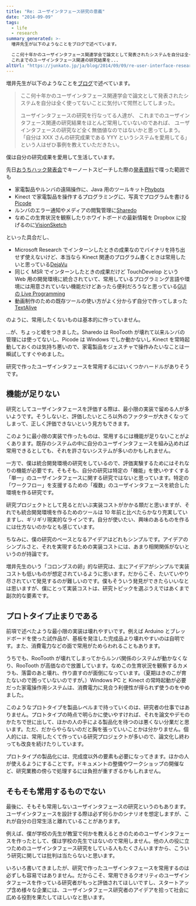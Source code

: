 ```yaml
---
title: "Re: ユーザインタフェース研究の意義"
date: "2014-09-09"
tags:
  - life
  - research
summary_generated: >-
  増井先生が以下のようなことをブログで述べています。

  ここ何十年かのユーザインタフェース関連学会で論文として発表されたシステムを自分は全く使ってないことに気付いて愕然としてしまった。ユーザインタフェースの研究を行なってる人達が、
  これまでのユーザインタフェース関連の研究結果を...
altUrl: "https://junkato.jp/ja/blog/2014/09/09/re-user-interface-research/"
---
```


増井先生が以下のようなことを[ブログ](http://masui.blog.jp/archives/1008964475.html "ユーザインタフェース研究の意義 : 続・ユビキタスの街角")で述べています。

> ここ何十年かのユーザインタフェース関連学会で論文として発表されたシステムを自分は全く使ってないことに気付いて愕然としてしまった。
>
> ユーザインタフェースの研究を行なってる人達が、 これまでのユーザインタフェース関連の研究結果をほとんど常用していないのであれば、 ユーザインタフェースの研究など全く無価値なのではないかと思ってしまう。 「自分は XXX さんの研究成果である YYY というシステムを愛用してる」という人はぜひ事例を教えていただきたい。

僕は自分の研究成果を愛用して生活しています。

先日[おうちハック発表会](http://kadecot.net/ouch-hack/ "Kadecot おうちハック発表会")でキーノートスピーチした際の[発表資料](https://www.slideshare.net/arcatdmz/home-hack "もっとおうちハックできるおうち開発環境に向けて─おうちハック事例集─")で喋った範囲でも

- 家電製品やルンバの遠隔操作に、Java 用のツールキット[Phybots](https://junkato.jp/ja/phybots/ "Phybots: 日用品にモビリティを付与するプロトタイピング用ツールキット")
- Kinect で家電製品を操作するプログラミングに、写真でプログラムを書ける[Picode](https://junkato.jp/ja/picode/ "Picode: ソースコードに写真を貼り込める統合開発環境")
- ルンバのエラー通知やメディアの閲覧管理に[Sharedo](https://junkato.jp/ja/sharedo/ "Sharedo: To-doリストによる人-エージェント間のタスク共有")
- なめこの生育状況を観察したりホワイトボードの最新情報を Dropbox に投げるのに[VisionSketch](https://junkato.jp/ja/visionsketch/ "VisionSketch: Integrated Support for Example-Centric Programming of Image Processing Applications")

といった具合だし、

- Microsoft Research でインターンしたときの成果なのでバイナリを持ち出せず使えないけど、本当なら Kinect 関連のプログラム書くときは常用したいと思っている[DejaVu](https://junkato.jp/ja/dejavu/ "DejaVu: Integrated Support for Developing Interactive Camera-Based Programs")
- 同じく MSR でインターンしたときの成果だけど TouchDevelop という Web 用の開発環境に統合されていて、常用しているプログラミング言語や環境には用意されていない機能だけどあったら便利だろうなと思っている[GUI の Live Programming](https://junkato.jp/ja/touchdevelop/ " It's Alive! Continuous Feedback in UI Programming")
- 動画制作のための既存ツールの使い方がよく分からず自分で作ってしまった[TextAlive](https://staff.aist.go.jp/jun.kato/TextAlive/ "TextAlive: 音楽に同期した歌詞アニメーションのKinetic Typography制作環境")

のように、常用したくないものは基本的に作っていません。

…が、ちょっと嘘をつきました。Sharedo は RooTooth が壊れて以来ルンバの管理には使ってないし、Picode は Windows でしか動かないし Kinect を常時起動しておくのは気持ち悪いので、家電製品をジェスチャで操作みたいなことは一瞬試してすぐやめました。

研究で作ったユーザインタフェースを常用するにはいくつかハードルがありそうです。

## 機能が足りない

研究としてユーザインタフェースを評価する際は、最小限の実装で留める人が多いようです。そうしないと、評価したいところ以外のファクターが大きくなってしまって、正しく評価できないという見方もできます。

このように最小限の実装で作ったものは、常用するには機能が足りないことがよくあります。既存のシステムの中に自分のユーザインタフェースを組み込めれば常用できるとしても、それを許さないシステムが多いのかもしれません。

一方で、僕は統合開発環境の研究をしているので、評価実験するためにはそれなりの機能が必要です。そもそも、自分の研究は特定の「機能」を使いやすくする「単一」のユーザインタフェースに関する研究ではないと思っています。特定の「ワークフロー」を支援するための「複数」のユーザインタフェースを統合した環境を作る研究です。

研究プロジェクトとして見るとだいぶ実装コストがかかる類だと思いますが、それでも統合開発環境を作るためのツールは 10 年前と比べたらかなり充実していますし、ギリギリ現実的なラインです。自分が使いたい、興味のあるものを作るには仕方ないのかなとも感じています。

ちなみに、僕の研究のベースとなるアイデアはどれもシンプルです。アイデアのシンプルさと、それを実現するための実装コストには、あまり相関関係がないというのが持論です。

増井先生のいう「コロンブスの卵」的な研究は、主にアイデアがシンプルで実装コストも低いものが想定されているように思います。だからこそ、たいていやり尽されていて発見するのが難しいのです。僕もそういう発見ができたらいいなとは思いますが、僕にとって実装コストは、研究トピックを選ぶうえではあくまで副次的な要素です。

## プロトタイプ止まりである

前項で述べたような最小限の実装は壊れやすいです。例えば Arduino とブレッドボードを使った試作品が、基板を発注した完成品より壊れやすいのは自明です。また、消費電力などの面で常用がためらわれることもあります。

うちでも、RooTooth が壊れてしまってからルンバ関係のシステムが動かなくなり、RooTooth が高価なので放置しています。なめこの生育状況を観察するカメラも、落雷のあと壊れ、作り直すのが面倒になっています。（夏期はきのこが育たないので困っていないのですが。）Windows PC と Kinect の常時起動が必要だった家電操作用システムは、消費電力に見合う利便性が得られず使うのをやめました。

このようなプロトタイプを製品レベルまで持っていくのは、研究者の仕事ではありません。プロトタイプの時点で明らかに使いやすければ、それを論文やデモのかたちで世に出して、ほかの人の手による製品化を待つのは悪くない分業だと思います。ただ、だからやらないのだと胸を張っていいことかは分かりません。個人的には、常用したくて作っている研究プロジェクトが多いので、論文化し終わっても改良を続けたりしています。

プロトタイプの製品化には、完成度以外の要素も必要になってきます。ほかの人が使えるようにすることです。ドキュメントの整備やワークショップの開催など、研究業務の傍らで処理するには負担が重すぎるかもしれません。

## そもそも常用するものでない

最後に、そもそも常用しないユーザインタフェースの研究というのもあります。ユーザインタフェースを設計する際は必ず何らかのシナリオを想定しますが、これが自分の日常生活と離れていることがあります。

例えば、僕が学校の先生が教室で何かを教えるときのためのユーザインタフェースを作ったとして、僕は学校の先生ではないので常用しません。他の人の役に立つためのユーザインタフェース研究をしている人もたくさんいますから、こういう研究に関しては批判は当たらないと思います。

いろいろ書いてきましたが、研究で作ったユーザインタフェースを常用するのは必ずしも容易ではありません。だからこそ、常用できるクオリティのユーザインタフェースを作っている研究者がもっと評価されてほしいですし、スタートアップ含め様々な企業には、ユーザインタフェース研究者のアイデアを拾って社会に広める役割を果たしてほしいなと思います。

